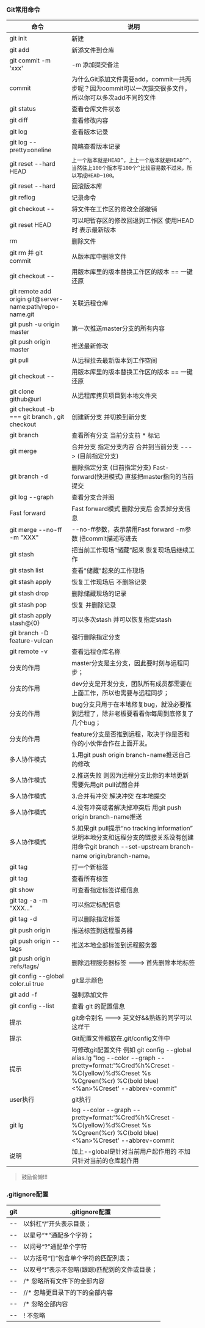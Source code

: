 ### Git常用命令
命令|说明
----|----
git init | 新建
git add | 新添文件到仓库
git commit -m 'xxx' | -m 添加提交备注
commit|为什么Git添加文件需要add，commit一共两步呢？因为commit可以一次提交很多文件，所以你可以多次add不同的文件
git status | 查看仓库文件状态
git diff <fileName> | 查看修改内容
git log | 查看版本记录
git log --pretty=oneline | 简略查看版本记录
git reset --hard HEAD | `上一个版本就是HEAD^，上上一个版本就是HEAD^^，当然往上100个版本写100个^比较容易数不过来，所以写成HEAD~100。`
git reset --hard | 回滚版本库
git reflog | 记录命令
git checkout -- <fileName> | 将文件在工作区的修改全部撤销
git reset HEAD <fileName> | 可以吧暂存区的修改回退到工作区 使用HEAD时 表示最新版本
rm <fileName> | 删除文件
git rm <fileName> 并 git commit <fileName> | 从版本库中删除文件
git checkout -- <fileName> | 用版本库里的版本替换工作区的版本 == 一键还原
git remote add origin git@server-name:path/repo-name.git | 关联远程仓库
git push -u origin master | 第一次推送master分支的所有内容
git push origin master | 推送最新修改
git pull | 从远程拉去最新版本到工作空间
git checkout -- <fileName> | 用版本库里的版本替换工作区的版本 == 一键还原
git clone github@url | 从远程库拷贝项目到本地文件夹
git checkout -b <name> === git branch <name>, git checkout <name> | 创建新分支 <name> 并切换到新分支
git branch | 查看所有分支 当前分支前 * 标记
git merge <name> | 合并分支 指定分支内容 合并到当前分支 ---> <name>(目前指定分支)
git branch -d <name> | 删除指定分支 <name>(目前指定分支) Fast-forward(快进模式) 直接把master指向<name>的当前提交
git log --graph | 查看分支合并图
Fast forward| Fast forward模式 删除分支后 会丢掉分支信息
git merge --no-ff -m "XXX" <name> | --no-ff参数，表示禁用Fast forward -m参数 把commit描述写进去
git stash | 把当前工作现场“储藏”起来 恢复现场后继续工作 
git stash list | 查看"储藏"起来的工作现场
git stash apply  | 恢复工作现场后 不删除记录
git stash drop | 删除储藏现场的记录
git stash pop | 恢复 并删除记录
git stash apply stash@{0} | 可以多次stash 并可以恢复指定stash
git branch -D feature-vulcan | 强行删除指定分支
git remote -v | 查看远程仓库名称
分支的作用| master分支是主分支，因此要时刻与远程同步；
分支的作用| dev分支是开发分支，团队所有成员都需要在上面工作，所以也需要与远程同步；
分支的作用| bug分支只用于在本地修复bug，就没必要推到远程了，除非老板要看看你每周到底修复了几个bug；
分支的作用| feature分支是否推到远程，取决于你是否和你的小伙伴合作在上面开发。
多人协作模式| 1.用git push origin branch-name推送自己的修改
多人协作模式| 2.推送失败 则因为远程分支比你的本地更新 需要先用git pull试图合并
多人协作模式| 3.合并有冲突 解决冲突 在本地提交
多人协作模式| 4.没有冲突或者解决掉冲突后 用git push origin branch-name推送
多人协作模式| 5.如果git pull提示“no tracking information” 说明本地分支和远程分支的链接关系没有创建 用命令git branch --set-upstream branch-name origin/branch-name。
git tag <name> | 打一个新标签
git tag | 查看所有标签
git show <tagName> |可查看指定标签详细信息
git tag -a <tagname> -m "XXX..." | 可以指定标配信息
git tag -d <tagNmae> | 可以删除指定标签
git push origin <tagName> | 推送标签到远程服务器
git push origin --tags | 推送本地全部标签到远程服务器
git push origin :refs/tags/<tagName> | 删除远程服务器标签 ---> 首先删除本地标签
git config --global color.ui true | git显示颜色
git add -f <fileName> | 强制添加文件
git config --list |查看 git 的配置信息
提示| git命令别名 ---> 英文好&&熟练的同学可以这样干
提示| Git配置文件都放在.git/config文件中
提示| 可修改git配置文件 例如 git config --global alias.lg "log --color --graph --pretty=format:'%Cred%h%Creset -%C(yellow)%d%Creset %s %Cgreen(%cr) %C(bold blue)<%an>%Creset' --abbrev-commit"
user执行 | git执行 
git lg | log --color --graph --pretty=format:'%Cred%h%Creset -%C(yellow)%d%Creset %s %Cgreen(%cr) %C(bold blue)<%an>%Creset' --abbrev-commit
说明| 加上--global是针对当前用户起作用的 不加 只针对当前的仓库起作用
> 鼓励偷懒!!!

### .gitignore配置
git| .gitignore配置
:---:|---
--| 以斜杠“/”开头表示目录；
--| 以星号“*”通配多个字符；
--| 以问号“?”通配单个字符
--| 以方括号“[]”包含单个字符的匹配列表；
--| 以叹号“!”表示不忽略(跟踪)匹配到的文件或目录；
--| <fileName>/* 忽略所有<fileName>文件下的全部内容
--| /<fileName>/* 忽略更目录下的<fileName>下的全部内容
--| /* 忽略全部内容
--| !<fileName> 不忽略<filName>